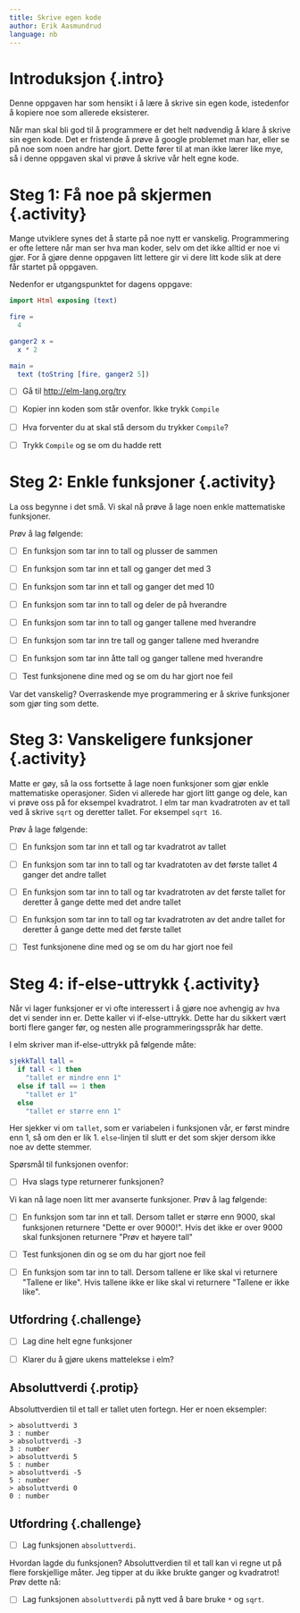 ```yaml
---
title: Skrive egen kode
author: Erik Aasmundrud
language: nb
---
```



# Introduksjon {.intro}

Denne oppgaven har som hensikt i å lære å skrive sin egen kode, istedenfor å
kopiere noe som allerede eksisterer.

Når man skal bli god til å programmere er det helt nødvendig å klare å skrive
sin egen kode. Det er fristende å prøve å google problemet man har, eller se på
noe som noen andre har gjort. Dette fører til at man ikke lærer like mye, så i
denne oppgaven skal vi prøve å skrive vår helt egne kode.


# Steg 1: Få noe på skjermen {.activity}

Mange utviklere synes det å starte på noe nytt er vanskelig. Programmering er
ofte lettere når man ser hva man koder, selv om det ikke alltid er noe vi gjør.
For å gjøre denne oppgaven litt lettere gir vi dere litt kode slik at dere får
startet på oppgaven.

Nedenfor er utgangspunktet for dagens oppgave:

```elm
import Html exposing (text)

fire =
  4

ganger2 x =
  x * 2

main =
  text (toString [fire, ganger2 5])
```

- [ ] Gå til http://elm-lang.org/try

- [ ] Kopier inn koden som står ovenfor. Ikke trykk `Compile`

- [ ] Hva forventer du at skal stå dersom du trykker `Compile`?

- [ ] Trykk `Compile` og se om du hadde rett


# Steg 2: Enkle funksjoner {.activity}

La oss begynne i det små. Vi skal nå prøve å lage noen enkle mattematiske
funksjoner.

Prøv å lag følgende:

- [ ] En funksjon som tar inn to tall og plusser de sammen

- [ ] En funksjon som tar inn et tall og ganger det med 3

- [ ] En funksjon som tar inn et tall og ganger det med 10

- [ ] En funksjon som tar inn to tall og deler de på hverandre

- [ ] En funksjon som tar inn to tall og ganger tallene med hverandre

- [ ] En funksjon som tar inn tre tall og ganger tallene med hverandre

- [ ] En funksjon som tar inn åtte tall og ganger tallene med hverandre

- [ ] Test funksjonene dine med og se om du har gjort noe feil

Var det vanskelig? Overraskende mye programmering er å skrive funksjoner som
gjør ting som dette.


# Steg 3: Vanskeligere funksjoner {.activity}

Matte er gøy, så la oss fortsette å lage noen funksjoner som gjør enkle
mattematiske operasjoner. Siden vi allerede har gjort litt gange og dele, kan vi
prøve oss på for eksempel kvadratrot. I elm tar man kvadratroten av et tall ved
å skrive `sqrt` og deretter tallet. For eksempel `sqrt 16`.

Prøv å lage følgende:

- [ ] En funksjon som tar inn et tall og tar kvadratrot av tallet

- [ ] En funksjon som tar inn to tall og tar kvadratoten av det første tallet 4
  ganger det andre tallet

- [ ] En funksjon som tar inn to tall og tar kvadratroten av det første tallet
  for deretter å gange dette med det andre tallet

- [ ] En funksjon som tar inn to tall og tar kvadratroten av det andre tallet
  for deretter å gange dette med det første tallet

- [ ] Test funksjonene dine med og se om du har gjort noe feil


# Steg 4: if-else-uttrykk {.activity}

Når vi lager funksjoner er vi ofte interessert i å gjøre noe avhengig av hva det
vi sender inn er. Dette kaller vi if-else-uttrykk. Dette har du sikkert vært
borti flere ganger før, og nesten alle programmeringsspråk har dette.

I elm skriver man if-else-uttrykk på følgende måte:

```elm
sjekkTall tall =
  if tall < 1 then
    "tallet er mindre enn 1"
  else if tall == 1 then
    "tallet er 1"
  else
    "tallet er større enn 1"
```

Her sjekker vi om `tallet`, som er variabelen i funksjonen vår, er først mindre
enn 1, så om den er lik 1. `else`-linjen til slutt er det som skjer dersom ikke
noe av dette stemmer.

Spørsmål til funksjonen ovenfor:

- [ ] Hva slags type returnerer funksjonen?

Vi kan nå lage noen litt mer avanserte funksjoner. Prøv å lag følgende:

- [ ] En funksjon som tar inn et tall. Dersom tallet er større enn 9000, skal
  funksjonen returnere "Dette er over 9000!". Hvis det ikke er over 9000 skal
  funksjonen returnere "Prøv et høyere tall"

- [ ] Test funksjonen din og se om du har gjort noe feil

- [ ] En funksjon som tar inn to tall. Dersom tallene er like skal vi returnere
  "Tallene er like". Hvis tallene ikke er like skal vi returnere "Tallene er
  ikke like".

## Utfordring {.challenge}

- [ ] Lag dine helt egne funksjoner

- [ ] Klarer du å gjøre ukens mattelekse i elm?

## Absoluttverdi {.protip}

Absoluttverdien til et tall er tallet uten fortegn. Her er noen eksempler:

```text
> absoluttverdi 3
3 : number
> absoluttverdi -3
3 : number
> absoluttverdi 5
5 : number
> absoluttverdi -5
5 : number
> absoluttverdi 0
0 : number
```

## Utfordring {.challenge}

- [ ] Lag funksjonen `absoluttverdi`.

Hvordan lagde du funksjonen? Absoluttverdien til et tall kan vi regne ut på
flere forskjellige måter. Jeg tipper at du ikke brukte ganger og kvadratrot!
Prøv dette nå:

- [ ] Lag funksjonen `absoluttverdi` på nytt ved å bare bruke `*` og `sqrt`.
